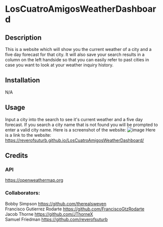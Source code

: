 # LosCuatroAmigosWeatherDashboard
## Description
This is a website which will show you the current weather of a city and a five day forecast for that city. It will also save your search results in a column on the left handside so that you can easily refer to past cities in case you want to look at your weather inquiry history. 

## Installation

N/A

## Usage
Input a city into the search to see it's current weather and a five day forecast. If you search a city name that is not found you will be prompted to enter a valid city name. Here is a screenshot of the website:
![image](https://user-images.githubusercontent.com/123116188/221273261-8d532c88-10c5-42ab-b7b5-f0fb143a5c36.png)
Here is a link to the website: https://reverofsuturb.github.io/LosCuatroAmigosWeatherDashboard/

## Credits

### API
https://openweathermap.org

### Collaborators:
Bobby Simpson https://github.com/therealsweven <br>
Francisco Gutierrez Rodarte https://github.com/FranciscoGtzRodarte <br>
Jacob Thorne https://github.com/JThorneX <br>
Samuel Friedman https://github.com/reverofsuturb

